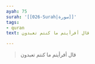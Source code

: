 ```yaml
---
ayah: 75
surah: '[[026-Surah|سورة]]'
tags:
- quran
text: قال أفرأيتم ما كنتم تعبدون

---
```

> قال أفرأيتم ما كنتم تعبدون
